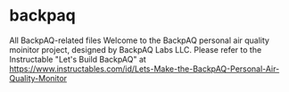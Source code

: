 # backpaq
All BackpAQ-related files
Welcome to the BackpAQ personal air quality moinitor project, designed by BackpAQ Labs LLC.
Please refer to the Instructable "Let's Build BackpAQ" at 
https://www.instructables.com/id/Lets-Make-the-BackpAQ-Personal-Air-Quality-Monitor

